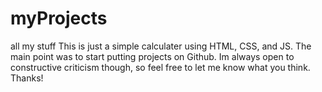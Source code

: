 # myProjects
all my stuff
This is just a simple calculater using HTML, CSS, and JS. The main point was to start putting projects on Github. Im always open to constructive criticism though, so feel free to let me know what you think. Thanks!
